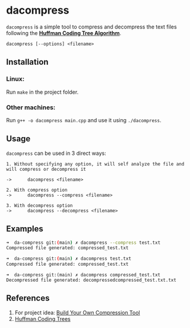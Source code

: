# dacompress
`dacompress` is a simple tool to compress and decompress the text files following the [**Huffman Coding Tree Algorithm**](https://opendsa-server.cs.vt.edu/ODSA/Books/CS3/html/Huffman.html).
```
dacompress [--options] <filename>
```
## Installation
### Linux:
  Run `make` in the project folder.
### Other machines:
Run `g++ -o dacompress main.cpp` and use it using `./dacompress`.
## Usage
`dacompress` can be used in 3 direct ways:
```
1. Without specifying any option, it will self analyze the file and will compress or decompress it 

->      dacompress <filename> 

```
```
2. With compress option
->      dacompress --compress <filename> 

```
```
3. With decompress option
->      dacompress --decompress <filename> 

```

## Examples
```bash
➜  da-compress git:(main) ✗ dacompress --compress test.txt
Compressed file generated: compressed_test.txt
```
```bash
➜  da-compress git:(main) ✗ dacompress test.txt
Compressed file generated: compressed_test.txt
```
```
➜  da-compress git:(main) ✗ dacompress compressed_test.txt 
Decompressed file generated: decompressedcompressed_test.txt.txt
```

## References
1. For project idea: [Build Your Own Compression Tool](https://codingchallenges.fyi/challenges/challenge-huffman/)
2. [Huffman Coding Trees](https://opendsa-server.cs.vt.edu/ODSA/Books/CS3/html/Huffman.html)